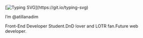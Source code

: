 [![Typing SVG](https://readme-typing-svg.herokuapp.com?color=%2336BCF7&lines=Hello+there%2C+welcome+to+my+profile.)](https://git.io/typing-svg)

I’m @atillanadim

Front-End Developer Student.DnD lover and LOTR fan.Future web developer.
